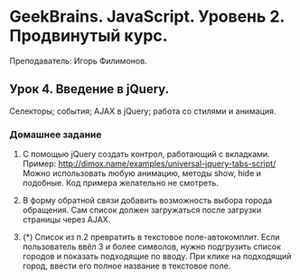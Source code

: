 # GeekBrains. JavaScript. Уровень 2. Продвинутый курс.
Преподаватель: Игорь Филимонов.

## Урок 4. Введение в jQuery.
Селекторы; события; AJAX в jQuery; работа со стилями и анимация.

### Домашнее задание

1. С помощью jQuery создать контрол, работающий с вкладками. Пример: http://dimox.name/examples/universal-jquery-tabs-script/ Можно использовать любую анимацию, методы show, hide и подобные. Код примера желательно не смотреть.

2. В форму обратной связи добавить возможность выбора города обращения. Сам список должен загружаться после загрузки страницы через AJAX.

3. (*) Список из п.2 превратить в текстовое поле-автокомплит. Если пользователь ввёл 3 и более символов, нужно подгрузить список городов и показать подходящие по вводу. При клике на подходящий город, ввести его полное название в текстовое поле.